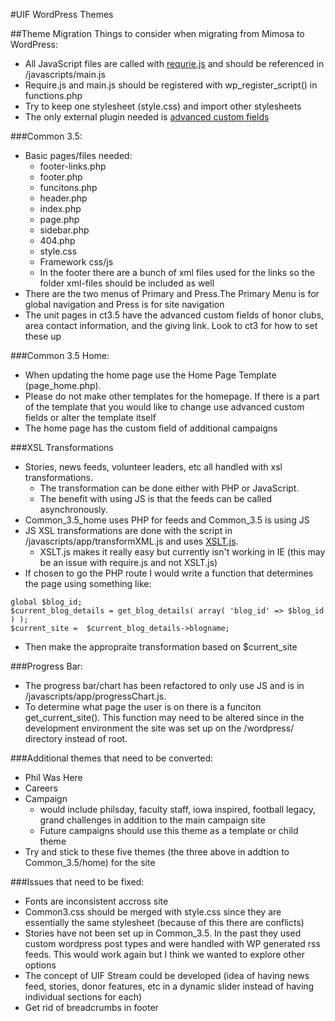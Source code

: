 #UIF WordPress Themes

##Theme Migration 
Things to consider when migrating from Mimosa to WordPress:
- All JavaScript files are called with [requrie.js](http://requirejs.org/) and should be referenced in /javascripts/main.js
- Require.js and main.js should be registered with wp_register_script() in functions.php 
- Try to keep one stylesheet (style.css) and import other stylesheets
- The only external plugin needed is [advanced custom fields](http://www.advancedcustomfields.com/) 
 
###Common 3.5: 
- Basic pages/files needed:
	- footer-links.php
	- footer.php
	- funcitons.php
	- header.php
	- index.php
	- page.php
	- sidebar.php
	- 404.php 
	- style.css
	- Framework css/js   
	- In the footer there are a bunch of xml files used for the links so the folder xml-files should be included as well 
- There are the two menus of Primary and Press.The Primary Menu is for global navigation and Press is for site navigation 
- The unit pages in ct3.5 have the advanced custom fields of honor clubs, area contact information, and the giving link. Look to ct3 for how to set these up

###Common 3.5 Home:
- When updating the home page use the Home Page Template (page_home.php). 
- Please do not make other templates for the homepage. If there is a part of the template that you would like to change use advanced custom fields or alter the template itself
- The home page has the custom field of additional campaigns 

###XSL Transformations 
- Stories, news feeds, volunteer leaders, etc all handled with xsl transformations. 
	- The transformation can be done either with PHP or JavaScript. 
	- The benefit with using JS is that the feeds can be called asynchronously. 
- Common_3.5_home uses PHP for feeds and Common_3.5 is using JS   
- JS XSL transformations are done with the script in /javascripts/app/transformXML.js and uses [XSLT.js](http://johannburkard.de/software/xsltjs/). 
	- XSLT.js makes it really easy but currently isn't working in IE (this may be an issue with require.js and not XSLT.js)
- If chosen to go the PHP route I would write a function that determines the page using something like:
```
global $blog_id;
$current_blog_details = get_blog_details( array( 'blog_id' => $blog_id ) );
$current_site =  $current_blog_details->blogname;
```
- Then make the appropraite transformation based on $current_site  

###Progress Bar:
- The progress bar/chart has been refactored to only use JS and is in /javascripts/app/progressChart.js. 
- To determine what page the user is on there is a funciton get_current_site(). This function may need to be altered since in the development environment the site was set up on the /wordpress/ directory instead of root.

###Additional themes that need to be converted:
- Phil Was Here
- Careers
- Campaign 
	- would include philsday, faculty staff, iowa inspired, football legacy, grand challenges in addition to the main campaign site
	- Future campaigns should use this theme as a template or child theme 
- Try and stick to these five themes (the three above in addtion to Common_3.5/home) for the site 

###Issues that need to be fixed:
- Fonts are inconsistent accross site
- Common3.css should be merged with style.css since they are essentially the same stylesheet (because of this there are conflicts) 
- Stories have not been set up in Common_3.5. In the past they used custom wordpress post types and were handled with WP generated rss feeds. This would work again but I think we wanted to explore other options
- The concept of UIF Stream could be developed (idea of having news feed, stories, donor features, etc in a dynamic slider instead of having individual sections for each) 
- Get rid of breadcrumbs in footer 

